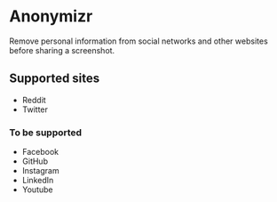 # Anonymizr

Remove personal information from social networks and other websites before sharing a screenshot.

## Supported sites

+ Reddit
+ Twitter

### To be supported

+ Facebook
+ GitHub
+ Instagram
+ LinkedIn
+ Youtube
